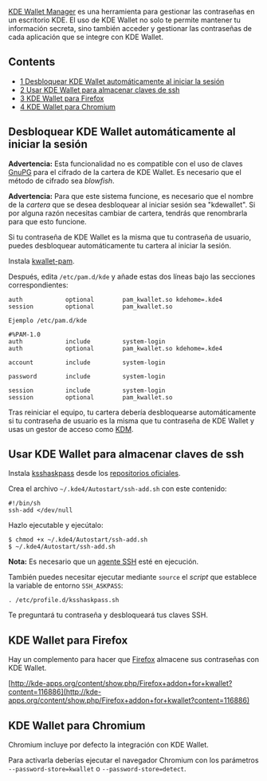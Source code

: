 [KDE Wallet Manager](http://utils.kde.org/projects/kwalletmanager/) es una herramienta para gestionar las contraseñas en un escritorio KDE. El uso de KDE Wallet no solo te permite mantener tu información secreta, sino también acceder y gestionar las contraseñas de cada aplicación que se integre con KDE Wallet.

## Contents

*   [1 Desbloquear KDE Wallet automáticamente al iniciar la sesión](#Desbloquear_KDE_Wallet_autom.C3.A1ticamente_al_iniciar_la_sesi.C3.B3n)
*   [2 Usar KDE Wallet para almacenar claves de ssh](#Usar_KDE_Wallet_para_almacenar_claves_de_ssh)
*   [3 KDE Wallet para Firefox](#KDE_Wallet_para_Firefox)
*   [4 KDE Wallet para Chromium](#KDE_Wallet_para_Chromium)

## Desbloquear KDE Wallet automáticamente al iniciar la sesión

**Advertencia:** Esta funcionalidad no es compatible con el uso de claves [GnuPG](/index.php/GnuPG_(Espa%C3%B1ol) "GnuPG (Español)") para el cifrado de la cartera de KDE Wallet. Es necesario que el método de cifrado sea *blowfish*.

**Advertencia:** Para que este sistema funcione, es necesario que el nombre de la *cartera* que se desea desbloquear al iniciar sesión sea "kdewallet". Si por alguna razón necesitas cambiar de cartera, tendrás que renombrarla para que esto funcione.

Si tu contraseña de KDE Wallet es la misma que tu contraseña de usuario, puedes desbloquear automáticamente tu cartera al iniciar la sesión.

Instala [kwallet-pam](https://www.archlinux.org/packages/?name=kwallet-pam).

Después, edita `/etc/pam.d/kde` y añade estas dos líneas bajo las secciones correspondientes:

```
auth            optional        pam_kwallet.so kdehome=.kde4
session         optional        pam_kwallet.so
```
 `Ejemplo /etc/pam.d/kde` 
```
#%PAM-1.0
auth            include         system-login
auth            optional        pam_kwallet.so kdehome=.kde4 

account         include         system-login

password        include         system-login

session         include         system-login
session         optional        pam_kwallet.so
```

Tras reiniciar el equipo, tu cartera debería desbloquearse automáticamente si tu contraseña de usuario es la misma que tu contraseña de KDE Wallet y usas un gestor de acceso como [KDM](/index.php?title=KDM_(Espa%C3%B1ol)&action=edit&redlink=1 "KDM (Español) (page does not exist)").

## Usar KDE Wallet para almacenar claves de ssh

Instala [ksshaskpass](https://www.archlinux.org/packages/?name=ksshaskpass) desde los [repositorios oficiales](/index.php/Official_repositories_(Espa%C3%B1ol) "Official repositories (Español)").

Crea el archivo `~/.kde4/Autostart/ssh-add.sh` con este contenido:

```
#!/bin/sh
ssh-add </dev/null

```

Hazlo ejecutable y ejecútalo:

```
$ chmod +x ~/.kde4/Autostart/ssh-add.sh
$ ~/.kde4/Autostart/ssh-add.sh

```

**Nota:** Es necesario que un [agente SSH](/index.php/SSH_keys_(Espa%C3%B1ol)#Agente_SSH "SSH keys (Español)") esté en ejecución.

También puedes necesitar ejecutar mediante `source` el *script* que establece la variable de entorno `SSH_ASKPASS`:

```
. /etc/profile.d/ksshaskpass.sh

```

Te preguntará tu contraseña y desbloqueará tus claves SSH.

## KDE Wallet para Firefox

Hay un complemento para hacer que [Firefox](/index.php/Firefox_(Espa%C3%B1ol) "Firefox (Español)") almacene sus contraseñas con KDE Wallet.

[http://kde-apps.org/content/show.php/Firefox+addon+for+kwallet?content=116886](http://kde-apps.org/content/show.php/Firefox+addon+for+kwallet?content=116886)

## KDE Wallet para Chromium

Chromium incluye por defecto la integración con KDE Wallet.

Para activarla deberías ejecutar el navegador Chromium con los parámetros `--password-store=kwallet` o `--password-store=detect`.